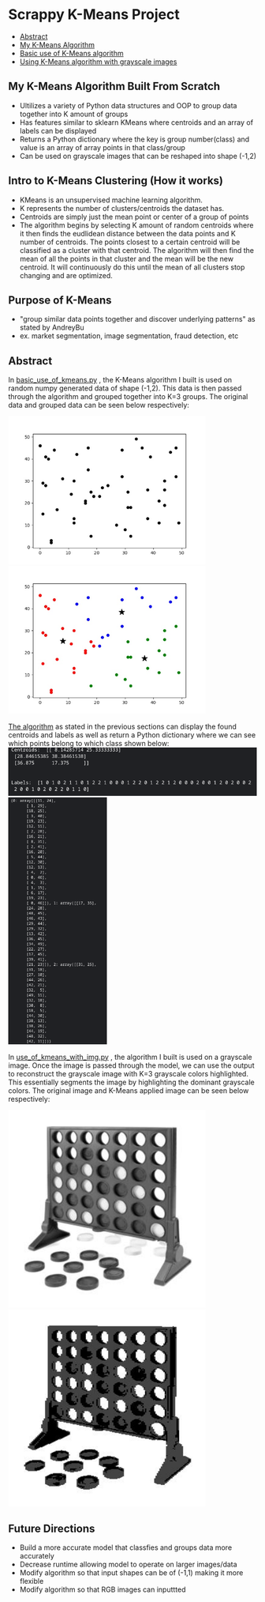 # Scrappy K-Means Project
- [Abstract](#abstract)
- [My K-Means Algorithm](/trying_kmeans.py) 
- [Basic use of K-Means algorithm](/basic_use_of_kmeans.py)
- [Using K-Means algorithm with grayscale images](/use_of_kmeans_with_img.py)

## My K-Means Algorithm Built From Scratch
- Ultilizes a variety of Python data structures and OOP to group data together into K amount of groups
- Has features similar to sklearn KMeans where centroids and an array of labels can be displayed 
- Returns a Python dictionary where the key is group number(class) and value is an array of array points in that class/group
- Can be used on grayscale images that can be reshaped into shape (-1,2)

## Intro to K-Means Clustering (How it works)
- KMeans is an unsupervised machine learning algorithm. 
- K represents the number of clusters/centroids the dataset has. 
- Centroids are simply just the mean point or center of a group of points
- The algorithm begins by selecting K amount of random centroids where it then finds the eudlidean distance between the data points and K number of centroids. The points closest to a certain centroid will be classified as a cluster with that centroid. The algorithm will then find the mean of all the points in that cluster and the mean will be the new centroid. It will continuously do this until the mean of all clusters stop changing and are optimized.  

## Purpose of K-Means
- "group similar data points together and discover underlying patterns" as stated by AndreyBu 
- ex. market segmentation, image segmentation, fraud detection, etc 

## Abstract
In [basic_use_of_kmeans.py](/basic_use_of_kmeans.py) , the K-Means algorithm I built is used on random numpy generated data of shape (-1,2). This data is then passed through the algorithm and grouped together into K=3 groups. The original data and grouped data can be seen below respectively:
<p float="left">
  <img src="/images/original_data.jpg" width="400" />
  <img src="/images/kmeans_of_data.jpg" width="400" /> 
</p>

[The algorithm](/trying_kmeans.py) as stated in the previous sections can display the found centroids and labels as well as return a Python dictionary where we can see which points belong to which class shown below:
<img src="/images/centroids_labels.png" />
<img src="/images/dict_output.png" height="500"/> 
<!--
<p float="left">
  <img src="/images/centroids_labels.png" width="600"/>
  <img src="/images/dict_output.png" height="500"/> 
</p>
-->
In [use_of_kmeans_with_img.py](/use_of_kmeans_with_img.py) , the algorithm I built is used on a grayscale image. Once the image is passed through the model, we can use the output to reconstruct the grayscale image with K=3 grayscale colors highlighted. This essentially segments the image by highlighting the dominant grayscale colors. The original image and K-Means applied image can be seen below respectively:
<p float="left">
  <img src="/images/gray-connect_4.jpg" width="400" />
  <img src="/images/kmeans-connect_4.jpg" width="400" /> 
</p>

<!--
Syntax for displaying an image:
<img src="/images/readme1.png" width="1000" height="400">
-->
## Future Directions
- Build a more accurate model that classfies and groups data more accurately
- Decrease runtime allowing model to operate on larger images/data
- Modify algorithm so that input shapes can be of (-1,1) making it more flexible
- Modify algorithm so that RGB images can inputtted 
